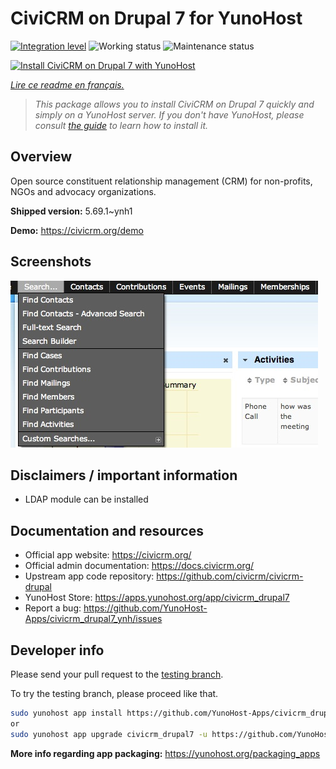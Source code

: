 <!--
N.B.: This README was automatically generated by https://github.com/YunoHost/apps/tree/master/tools/README-generator
It shall NOT be edited by hand.
-->

# CiviCRM on Drupal 7 for YunoHost

[![Integration level](https://dash.yunohost.org/integration/civicrm_drupal7.svg)](https://dash.yunohost.org/appci/app/civicrm_drupal7) ![Working status](https://ci-apps.yunohost.org/ci/badges/civicrm_drupal7.status.svg) ![Maintenance status](https://ci-apps.yunohost.org/ci/badges/civicrm_drupal7.maintain.svg)

[![Install CiviCRM on Drupal 7 with YunoHost](https://install-app.yunohost.org/install-with-yunohost.svg)](https://install-app.yunohost.org/?app=civicrm_drupal7)

*[Lire ce readme en français.](./README_fr.md)*

> *This package allows you to install CiviCRM on Drupal 7 quickly and simply on a YunoHost server.
If you don't have YunoHost, please consult [the guide](https://yunohost.org/#/install) to learn how to install it.*

## Overview

Open source constituent relationship management (CRM) for non-profits, NGOs and advocacy organizations.


**Shipped version:** 5.69.1~ynh1

**Demo:** https://civicrm.org/demo

## Screenshots

![Screenshot of CiviCRM on Drupal 7](./doc/screenshots/screenshot.png)

## Disclaimers / important information

* LDAP module can be installed

## Documentation and resources

* Official app website: <https://civicrm.org/>
* Official admin documentation: <https://docs.civicrm.org/>
* Upstream app code repository: <https://github.com/civicrm/civicrm-drupal>
* YunoHost Store: <https://apps.yunohost.org/app/civicrm_drupal7>
* Report a bug: <https://github.com/YunoHost-Apps/civicrm_drupal7_ynh/issues>

## Developer info

Please send your pull request to the [testing branch](https://github.com/YunoHost-Apps/civicrm_drupal7_ynh/tree/testing).

To try the testing branch, please proceed like that.

``` bash
sudo yunohost app install https://github.com/YunoHost-Apps/civicrm_drupal7_ynh/tree/testing --debug
or
sudo yunohost app upgrade civicrm_drupal7 -u https://github.com/YunoHost-Apps/civicrm_drupal7_ynh/tree/testing --debug
```

**More info regarding app packaging:** <https://yunohost.org/packaging_apps>
